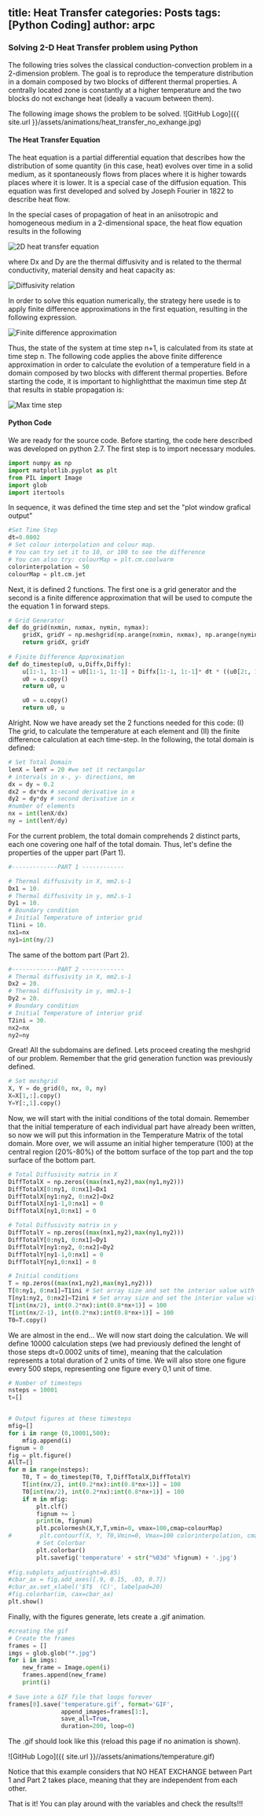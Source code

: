 title: Heat Transfer
categories: Posts
tags: [Python Coding]
author: arpc
---
### Solving 2-D Heat Transfer problem using Python  

The following tries solves the classical conduction-convection problem in a 2-dimension problem. The goal is to reproduce the temperature distribution in a domain composed by two blocks of different thermal properties. A centrally located zone is constantly at a higher temperature and the two blocks do not exchange heat (ideally a vacuum between them).  

The following image shows the problem to be solved.
![GitHub Logo]({{ site.url }}/assets/animations/heat_transfer_no_exhange.jpg)


#### The Heat Transfer Equation
The heat equation is a partial differential equation that describes how the distribution of some quantity (in this case, heat) evolves over time in a solid medium, as it spontaneously flows from places where it is higher towards places where it is lower. It is a special case of the diffusion equation. This equation was first developed and solved by Joseph Fourier in 1822 to describe heat flow.

In the special cases of propagation of heat in an aniisotropic and homogeneous medium in a 2-dimensional space, the heat flow equation results in the following

<img src="https://latex.codecogs.com/svg.latex?\Large&space;\frac{\mathrm{d} T}{\mathrm{d} t} = Dx\frac{\partial^2 T}{\partial x^2} + Dy\frac{\partial^2 T}{\partial y^2}" title="2D heat transfer equation" />

where Dx and Dy are the thermal diffusivity and is related to the thermal conductivity, material density and heat capacity as:

<img src="https://latex.codecogs.com/svg.latex?\Large&space;D = \frac{K}{\rho C}" title="Diffusivity relation" />

In order to solve this equation numerically, the strategy here usede is to apply finite difference approximations in the first equation, resulting in the following expression.

<img src="https://latex.codecogs.com/svg.latex?\Large&space;\frac{T_{i,j}^{(n+1)} - T_{i,j}^{(n)}}{\Delta t}  = D_x \frac{T_{i+1,j}^{(n)} - 2T_{i,j}^{(n)} +T_{i-1,j}^{(n)} }{(\Delta x)^2} +  D_y \frac{T_{i,j+1}^{(n)} - 2T_{i,j}^{(n)} +T_{i,j-1}^{(n)} }{(\Delta y)^2}" title="Finite difference approximation" />

Thus, the state of the system at time step n+1, is calculated from its state at time step n. The following code applies the above finite difference approximation in order to calculate the evolution of a temperature field in a domain composed by two blocks with different thermal properties. Before starting the code, it is important to highlightthat the maximun time step Δt that results in stable propagation is:

<img src="https://latex.codecogs.com/svg.latex?\Large&space;\Delta t = \frac{1}{D_{max}}\frac{(\Delta x\Delta y)^2}{(\Delta x)^2 + (\Delta y)^2}" title="Max time step" />

#### Python Code
We are ready for the source code. Before starting, the code here described was developed on python 2.7. The first step is to import necessary modules.
```python
import numpy as np
import matplotlib.pyplot as plt
from PIL import Image
import glob
import itertools
```

In sequence, it was defined the time step and set the "plot window grafical output" 

```python
#Set Time Step
dt=0.0002
# Set colour interpolation and colour map.
# You can try set it to 10, or 100 to see the difference
# You can also try: colourMap = plt.cm.coolwarm
colorinterpolation = 50
colourMap = plt.cm.jet
```

Next, it is defined 2 functions. The first one is a grid generator and the second is a finite difference approximation that will be used to compute the the equation 1 in forward steps.

```python
# Grid Generator
def do_grid(nxmin, nxmax, nymin, nymax):
    gridX, gridY = np.meshgrid(np.arange(nxmin, nxmax), np.arange(nymin, nymax))
    return gridX, gridY
    
# Finite Difference Approximation
def do_timestep(u0, u,Diffx,Diffy):
    u[1:-1, 1:-1] = u0[1:-1, 1:-1] + Diffx[1:-1, 1:-1]* dt * ((u0[2:, 1:-1] - 2*u0[1:-1, 1:-1] + u0[:-2, 1:-1])/dx2 )+ Diffy[1:-1, 1:-1]* dt * ( (u0[1:-1, 2:] - 2*u0[1:-1, 1:-1] + u0[1:-1, :-2])/dy2 )
    u0 = u.copy()
    return u0, u

    u0 = u.copy()
    return u0, u
```

Alright. Now we have aready set the 2 functions needed for this code: (I) The grid, to calculate the temperature at each element and (II) the finite difference calculation at each time-step. In the following, the total domain is defined:

```python
# Set Total Domain
lenX = lenY = 20 #we set it rectangular
# intervals in x-, y- directions, mm
dx = dy = 0.2
dx2 = dx*dx # second derivative in x
dy2 = dy*dy # second derivative in x
#number of elements 
nx = int(lenX/dx)
ny = int(lenY/dy)
```
For the current problem, the total domain comprehends 2 distinct parts, each one covering one half of the total domain. Thus, let's define the properties of the upper part (Part 1).

```python
#-------------PART 1 ------------

# Thermal diffusivity in X, mm2.s-1
Dx1 = 10.
# Thermal diffusivity in y, mm2.s-1
Dy1 = 10.
# Boundary condition
# Initial Temperature of interior grid
T1ini = 10.
nx1=nx
ny1=int(ny/2)
```

The same of the bottom part (Part 2).
```python
#-------------PART 2 ------------
# Thermal diffusivity in X, mm2.s-1
Dx2 = 20.
# Thermal diffusivity in y, mm2.s-1
Dy2 = 20.
# Boundary condition
# Initial Temperature of interior grid
T2ini = 30.
nx2=nx
ny2=ny
```

Great! All the subdomains are defined. Lets proceed creating the meshgrid of our problem. Remember that the grid generation function was previously defined.
```python
# Set meshgrid
X, Y = do_grid(0, nx, 0, ny)
X=X[1,:].copy()
Y=Y[:,1].copy()
```

Now, we will start with the initial conditions of the total domain. Remember that the initial temperature of each individual part have already been written, so now we will put this information in the Temperature Matrix of the total domain. More over, we will assume an initial higher temperature (100) at the central region (20%-80%) of the  bottom surface of the top part and the top surface of the bottom part. 



```python
# Total Diffusivity matrix in X
DiffTotalX = np.zeros((max(nx1,ny2),max(ny1,ny2)))
DiffTotalX[0:ny1, 0:nx1]=Dx1
DiffTotalX[ny1:ny2, 0:nx2]=Dx2
DiffTotalX[ny1-1,0:nx1] = 0
DiffTotalX[ny1,0:nx1] = 0

# Total Diffusivity matrix in y
DiffTotalY = np.zeros((max(nx1,ny2),max(ny1,ny2)))
DiffTotalY[0:ny1, 0:nx1]=Dy1
DiffTotalY[ny1:ny2, 0:nx2]=Dy2
DiffTotalY[ny1-1,0:nx1] = 0
DiffTotalY[ny1,0:nx1] = 0

# Initial conditions
T = np.zeros((max(nx1,ny2),max(ny1,ny2)))
T[0:ny1, 0:nx1]=T1ini # Set array size and set the interior value with Tini
T[ny1:ny2, 0:nx2]=T2ini # Set array size and set the interior value with Tini
T[int(nx/2), int(0.2*nx):int(0.8*nx+1)] = 100
T[int(nx/2-1), int(0.2*nx):int(0.8*nx+1)] = 100
T0=T.copy()
```

We are almost in the end... We will now start doing the calculation. We will define 10000 calculation steps (we had previously defined the lenght of those steps dt=0.0002 units of time), meaning that the calculation represents a total duration of 2 units of time. We will also store one figure every 500 steps, representing one figure every 0,1 unit of time.

```python
# Number of timesteps
nsteps = 10001
t=[]


# Output figures at these timesteps
mfig=[]
for i in range (0,10001,500):
    mfig.append(i)
fignum = 0
fig = plt.figure()
AllT=[]
for m in range(nsteps):
    T0, T = do_timestep(T0, T,DiffTotalX,DiffTotalY)
    T[int(nx/2), int(0.2*nx):int(0.8*nx+1)] = 100
    T0[int(nx/2), int(0.2*nx):int(0.8*nx+1)] = 100
    if m in mfig:
        plt.clf()
        fignum += 1
        print(m, fignum)
        plt.pcolormesh(X,Y,T,vmin=0, vmax=100,cmap=colourMap)
#        plt.contourf(X, Y, T0,Vmin=0, Vmax=100 colorinterpolation, cmap=colourMap)
        # Set Colorbar
        plt.colorbar()
        plt.savefig('temperature' + str("%03d" %fignum) + '.jpg')
        
#fig.subplots_adjust(right=0.85)
#cbar_ax = fig.add_axes([.9, 0.15, .03, 0.7])
#cbar_ax.set_xlabel('$T$  (C)', labelpad=20)
#fig.colorbar(im, cax=cbar_ax)
plt.show()
```

Finally, with the figures generate, lets create a .gif animation.
```python
#creating the gif
# Create the frames
frames = []
imgs = glob.glob("*.jpg")
for i in imgs:
    new_frame = Image.open(i)
    frames.append(new_frame)
    print(i)
 
# Save into a GIF file that loops forever
frames[0].save('temperature.gif', format='GIF',
               append_images=frames[1:],
               save_all=True,
               duration=200, loop=0)
```



The .gif should look like this (reload this page if no animation is shown). 

![GitHub Logo]({{ site.url }}//assets/animations/temperature.gif)

Notice that this example considers that NO HEAT EXCHANGE between Part 1 and Part 2 takes place, meaning that they are independent from each other.

That is it! You can play around with the variables and check the results!!!


